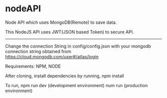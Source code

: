 # nodeAPI
Node API which uses MongoDB(Remote) to save data.

This NodeJS API uses JWT(JSON based Token) to secure API.

_____________________

Change the connection String in config/config.json with your mongodb connection string obtained from https://cloud.mongodb.com/user#/atlas/login

Requirements:
NPM, NODE

After cloning, install dependencies by running,
  npm install 
  
To run,
  npm run dev (development environment)
  num run (production environment)
